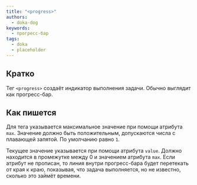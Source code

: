 ```yaml
---
title: "<progress>"
authors:
  - doka-dog
keywords:
  - прогресс-бар
tags:
  - doka
  - placeholder
---
```


## Кратко

Тег `<progress>` создаёт индикатор выполнения задачи. Обычно выглядит как прогресс-бар.

## Как пишется

Для тега указывается максимальное значение при помощи атрибута `max`. Значение должно быть положительным, допускаются числа с плавающей запятой. По умолчанию равно `1`.

Текущее значение указывается при помощи атрибута `value`. Должно находится в промежутке между 0 и значением атрибута `max`. Если атрибут не прописан, то линия внутри прогресс-бара будет перетекать от края к краю, показывая, что задача выполняется, но не известно, сколько это займёт времени.
